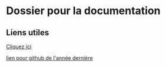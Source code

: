 # Dossier pour la documentation

## Liens utiles 

[Cliquez ici](Liens_utiles.md)

[lien pour github de l'année dernière](https://github.com/GuillaumePtj/BOB.md)


